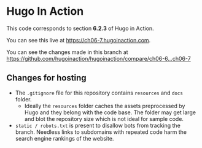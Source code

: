 Hugo In Action
===============

This code corresponds to section **6.2.3** of Hugo in Action.

You can see this live at https://ch06-7.hugoinaction.com.

You can see the changes made in this branch at https://github.com/hugoinaction/hugoinaction/compare/ch06-6...ch06-7

Changes for hosting
--------------------

* The `.gitignore` file for this repository contains `resources` and `docs` folder.
  * Ideally the `resources` folder caches the assets preprocessed by Hugo and they belong with the code base. The folder may get large and blot the repository size which is not ideal for sample code.
* `static / robots.txt` is present to disallow bots from tracking the branch. Needless links to subdomains with repeated code harm the search engine rankings of the website.

